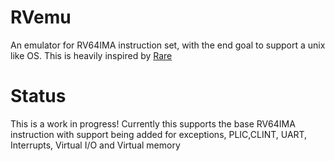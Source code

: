 # RVemu
An emulator for RV64IMA instruction set, with the end goal to support a unix like OS. This is heavily inspired by [Rare](https://github.com/siriusdemon/Rare/tree/main)

# Status
This is a work in progress! Currently this supports the base RV64IMA instruction with support being added for exceptions, PLIC,CLINT, UART, Interrupts, Virtual I/O and Virtual memory
